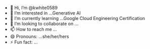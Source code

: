 - 👋 Hi, I’m @kwhite0589
- 👀 I’m interested in ...Generative AI
- 🌱 I’m currently learning ...Google Cloud Engineering Certification
- 💞️ I’m looking to collaborate on ...
- 📫 How to reach me ...
- 😄 Pronouns: ...she/her/hers
- ⚡ Fun fact: ...

<!---
kwhite0589/kwhite0589 is a ✨ special ✨ repository because its `README.md` (this file) appears on your GitHub profile.
You can click the Preview link to take a look at your changes.
--->

